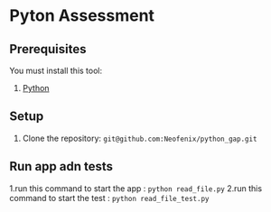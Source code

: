 # Pyton Assessment

## Prerequisites
You must install this tool:

1. [Python](https://www.python.org/downloads/)

## Setup
1. Clone the repository: `git@github.com:Neofenix/python_gap.git`

## Run app adn tests
1.run this command to start the app : `python read_file.py`
2.run this command to start the test : `python read_file_test.py`
